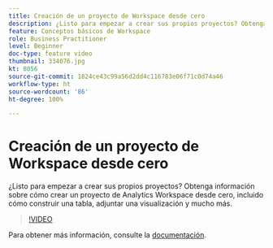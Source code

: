 ```yaml
---
title: Creación de un proyecto de Workspace desde cero
description: ¿Listo para empezar a crear sus propios proyectos? Obtenga información sobre cómo crear un proyecto de Analytics Workspace desde cero, incluido cómo construir una tabla, adjuntar una visualización y mucho más.
feature: Conceptos básicos de Workspace
role: Business Practitioner
level: Beginner
doc-type: feature video
thumbnail: 334076.jpg
kt: 8056
source-git-commit: 1824ce43c99a56d2dd4c116783e06f71c0d74a46
workflow-type: ht
source-wordcount: '86'
ht-degree: 100%

---
```



# Creación de un proyecto de Workspace desde cero

¿Listo para empezar a crear sus propios proyectos? Obtenga información sobre cómo crear un proyecto de Analytics Workspace desde cero, incluido cómo construir una tabla, adjuntar una visualización y mucho más.

>[!VIDEO](https://video.tv.adobe.com/v/334076/?quality=12&learn=on)

Para obtener más información, consulte la [documentación](https://experienceleague.adobe.com/docs/analytics/analyze/analysis-workspace/home.html?lang=es).
